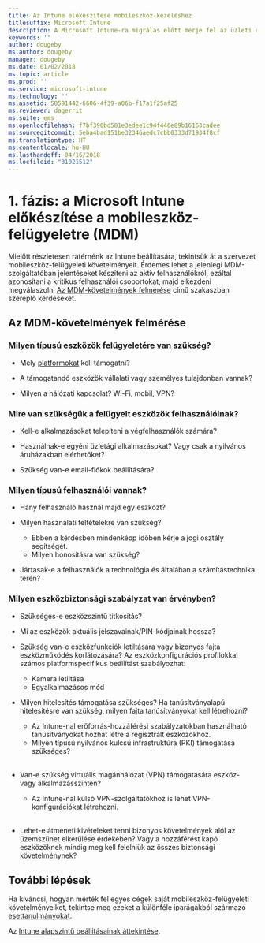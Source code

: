 ```yaml
---
title: Az Intune előkészítése mobileszköz-kezeléshez
titlesuffix: Microsoft Intune
description: A Microsoft Intune-ra migrálás előtt mérje fel az üzleti és technikai követelményeket.
keywords: ''
author: dougeby
ms.author: dougeby
manager: dougeby
ms.date: 01/02/2018
ms.topic: article
ms.prod: ''
ms.service: microsoft-intune
ms.technology: ''
ms.assetid: 58591442-6606-4f39-a06b-f17a1f25af25
ms.reviewer: dagerrit
ms.suite: ems
ms.openlocfilehash: f7bf390bd581e3edee1c94f446e89b16163cadee
ms.sourcegitcommit: 5eba4bad151be32346aedc7cbb0333d71934f8cf
ms.translationtype: HT
ms.contentlocale: hu-HU
ms.lasthandoff: 04/16/2018
ms.locfileid: "31021512"
---
```

# <a name="phase-1-prepare-microsoft-intune-for-mobile-device-management-mdm"></a>1. fázis: a Microsoft Intune előkészítése a mobileszköz-felügyeletre (MDM)

Mielőtt részletesen rátérnénk az Intune beállítására, tekintsük át a szervezet mobileszköz-felügyeleti követelményeit. Érdemes lehet a jelenlegi MDM-szolgáltatóban jelentéseket készíteni az aktív felhasználókról, ezáltal azonosítani a kritikus felhasználói csoportokat, majd elkezdeni megválaszolni [Az MDM-követelmények felmérése](migration-guide-prepare.md#assess-mdm-requirements) című szakaszban szereplő kérdéseket.

## <a name="assess-mdm-requirements"></a>Az MDM-követelmények felmérése

### <a name="what-kinds-of-devices-do-you-need-to-manage"></a>Milyen típusú eszközök felügyeletére van szükség?

-   Mely [platformokat](supported-devices-browsers.md) kell támogatni?

-   A támogatandó eszközök vállalati vagy személyes tulajdonban vannak?

-   Milyen a hálózati kapcsolat? Wi-Fi, mobil, VPN?

### <a name="what-do-your-users-need-to-do-on-managed-devices"></a>Mire van szükségük a felügyelt eszközök felhasználóinak?

-   Kell-e alkalmazásokat telepíteni a végfelhasználók számára?

-   Használnak-e egyéni üzletági alkalmazásokat? Vagy csak a nyilvános áruházakban elérhetőket?

-   Szükség van-e email-fiókok beállítására?

### <a name="what-kinds-of-users"></a>Milyen típusú felhasználói vannak?

-   Hány felhasználó használ majd egy eszközt?

-   Milyen használati feltételekre van szükség?

    -   Ebben a kérdésben mindenképp időben kérje a jogi osztály segítségét.
    -   Milyen honosításra van szükség?

-   Jártasak-e a felhasználók a technológia és általában a számítástechnika terén?

### <a name="what-is-your-device-security-policy"></a>Milyen eszközbiztonsági szabályzat van érvényben?

- Szükséges-e eszközszintű titkosítás?

- Mi az eszközök aktuális jelszavainak/PIN-kódjainak hossza?

- Szükség van-e eszközfunkciók letiltására vagy bizonyos fajta eszközműködés korlátozására? Az eszközkonfigurációs profilokkal számos platformspecifikus beállítást szabályozhat:
    - Kamera letiltása
    - Egyalkalmazásos mód<br/>

- Milyen hitelesítés támogatása szükséges? Ha tanúsítványalapú hitelesítésre van szükség, milyen fajta tanúsítványokat kell létrehozni?
  - Az Intune-nal erőforrás-hozzáférési szabályzatokban használható tanúsítványokat hozhat létre a regisztrált eszközökhöz.
  -   Milyen típusú nyilvános kulcsú infrastruktúra (PKI) támogatása szükséges?
  <br></br>
- Van-e szükség virtuális magánhálózat (VPN) támogatására eszköz- vagy alkalmazásszinten?

  -   Az Intune-nal külső VPN-szolgáltatókhoz is lehet VPN-konfigurációkat létrehozni.
  <br/><br/>
- Lehet-e átmeneti kivételeket tenni bizonyos követelmények alól az üzemszünet elkerülése érdekében? Vagy a hozzáférést kapó eszközöknek mindig meg kell felelniük az összes biztonsági követelménynek?

## <a name="next-steps"></a>További lépések
Ha kíváncsi, hogyan mérték fel egyes cégek saját mobileszköz-felügyeleti követelményeiket, tekintse meg ezeket a különféle iparágakból származó [esettanulmányokat](https://customers.microsoft.com/story/mwh-global-now-part-of-stantec-secures-mobile-devices-with-intune).

Az [Intune alapszintű beállításainak áttekintése](migration-guide-setup.md).
